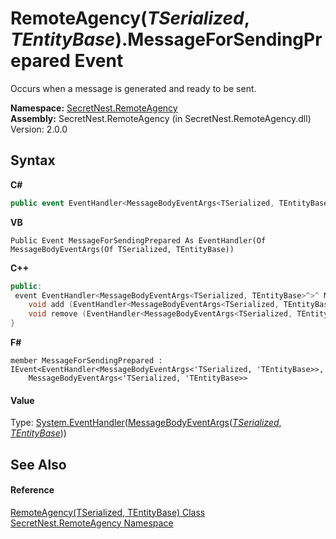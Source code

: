 # RemoteAgency(*TSerialized*, *TEntityBase*).MessageForSendingPrepared Event
 

Occurs when a message is generated and ready to be sent.

**Namespace:**&nbsp;<a href="N_SecretNest_RemoteAgency">SecretNest.RemoteAgency</a><br />**Assembly:**&nbsp;SecretNest.RemoteAgency (in SecretNest.RemoteAgency.dll) Version: 2.0.0

## Syntax

**C#**<br />
``` C#
public event EventHandler<MessageBodyEventArgs<TSerialized, TEntityBase>> MessageForSendingPrepared
```

**VB**<br />
``` VB
Public Event MessageForSendingPrepared As EventHandler(Of MessageBodyEventArgs(Of TSerialized, TEntityBase))
```

**C++**<br />
``` C++
public:
 event EventHandler<MessageBodyEventArgs<TSerialized, TEntityBase>^>^ MessageForSendingPrepared {
	void add (EventHandler<MessageBodyEventArgs<TSerialized, TEntityBase>^>^ value);
	void remove (EventHandler<MessageBodyEventArgs<TSerialized, TEntityBase>^>^ value);
}
```

**F#**<br />
``` F#
member MessageForSendingPrepared : IEvent<EventHandler<MessageBodyEventArgs<'TSerialized, 'TEntityBase>>,
    MessageBodyEventArgs<'TSerialized, 'TEntityBase>>

```


#### Value
Type: <a href="https://docs.microsoft.com/dotnet/api/system.eventhandler-1" target="_blank">System.EventHandler</a>(<a href="T_SecretNest_RemoteAgency_MessageBodyEventArgs_2">MessageBodyEventArgs</a>(<a href="T_SecretNest_RemoteAgency_RemoteAgency_2">*TSerialized*</a>, <a href="T_SecretNest_RemoteAgency_RemoteAgency_2">*TEntityBase*</a>))

## See Also


#### Reference
<a href="T_SecretNest_RemoteAgency_RemoteAgency_2">RemoteAgency(TSerialized, TEntityBase) Class</a><br /><a href="N_SecretNest_RemoteAgency">SecretNest.RemoteAgency Namespace</a><br />